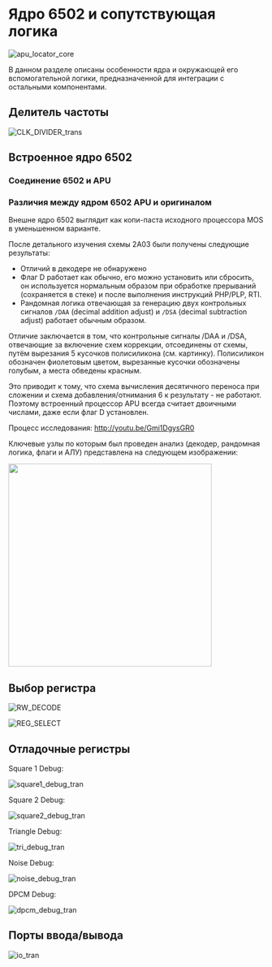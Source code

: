 # Ядро 6502 и сопутствующая логика

![apu_locator_core](/BreakingNESWiki/imgstore/apu/apu_locator_core.jpg)

В данном разделе описаны особенности ядра и окружающей его вспомогательной логики, предназначенной для интеграции с остальными компонентами.

## Делитель частоты

![CLK_DIVIDER_trans](/BreakingNESWiki/imgstore/apu/CLK_DIVIDER_trans.png)

## Встроенное ядро 6502

### Соединение 6502 и APU

### Различия между ядром 6502 APU и оригиналом

Внешне ядро 6502 выглядит как копи-паста исходного процессора MOS в уменьшенном варианте.

После детального изучения схемы 2A03 были получены следующие результаты:
- Отличий в декодере не обнаружено
- Флаг D работает как обычно, его можно установить или сбросить, он используется нормальным образом при обработке прерываний (сохраняется в стеке) и после выполнения инструкций PHP/PLP, RTI.
- Рандомная логика отвечающая за генерацию двух контрольных сигналов `/DAA` (decimal addition adjust) и `/DSA` (decimal subtraction adjust) работает обычным образом.

Отличие заключается в том, что контрольные сигналы /DAA и /DSA, отвечающие за включение схем коррекции, отсоединены от схемы, путём вырезания 5 кусочков полисиликона (см. картинку). Полисиликон обозначен фиолетовым цветом, вырезанные кусочки обозначены голубым, а места обведены красным.

Это приводит к тому, что схема вычисления десятичного переноса при сложении и схема добавления/отнимания 6 к результату - не работают. Поэтому встроенный процессор APU всегда считает двоичными числами, даже если флаг D установлен.

Процесс исследования: http://youtu.be/Gmi1DgysGR0

Ключевые узлы по которым был проведен анализ (декодер, рандомная логика, флаги и АЛУ) представлена на следующем изображении:

<img src="/BreakingNESWiki/imgstore/apu/2a03_6502_diff_sm.jpg" width="400px">

## Выбор регистра

![RW_DECODE](/BreakingNESWiki/imgstore/apu/RW_DECODE.png)

![REG_SELECT](/BreakingNESWiki/imgstore/apu/REG_SELECT.png)

## Отладочные регистры

Square 1 Debug:

![square1_debug_tran](/BreakingNESWiki/imgstore/apu/square1_debug_tran.jpg)

Square 2 Debug:

![square2_debug_tran](/BreakingNESWiki/imgstore/apu/square2_debug_tran.jpg)

Triangle Debug:

![tri_debug_tran](/BreakingNESWiki/imgstore/apu/tri_debug_tran.jpg)

Noise Debug:

![noise_debug_tran](/BreakingNESWiki/imgstore/apu/noise_debug_tran.jpg)

DPCM Debug:

![dpcm_debug_tran](/BreakingNESWiki/imgstore/apu/dpcm_debug_tran.jpg)

## Порты ввода/вывода

![io_tran](/BreakingNESWiki/imgstore/apu/io_tran.jpg)

